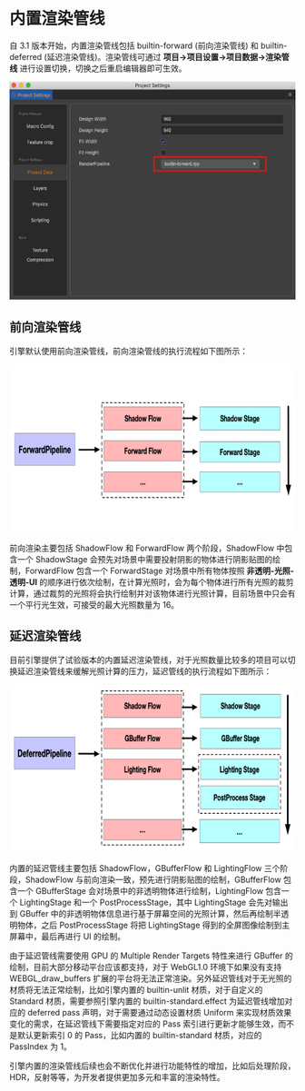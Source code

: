 # 内置渲染管线

自 3.1 版本开始，内置渲染管线包括 builtin-forward (前向渲染管线) 和 builtin-deferred (延迟渲染管线)。渲染管线可通过 **项目->项目设置->项目数据->渲染管线** 进行设置切换，切换之后重启编辑器即可生效。

<img src="./image/setting.png" width=560 height=384></img>

## 前向渲染管线

引擎默认使用前向渲染管线，前向渲染管线的执行流程如下图所示：

<img src="./image/forward-pipeline.png" width=760 height=296></img>

前向渲染主要包括 ShadowFlow 和 ForwardFlow 两个阶段，ShadowFlow 中包含一个 ShadowStage 会预先对场景中需要投射阴影的物体进行阴影贴图的绘制，ForwardFlow 包含一个 ForwardStage 对场景中所有物体按照 **非透明-光照-透明-UI** 的顺序进行依次绘制，在计算光照时，会为每个物体进行所有光照的裁剪计算，通过裁剪的光照将会执行绘制并对该物体进行光照计算，目前场景中只会有一个平行光生效，可接受的最大光照数量为 16。

## 延迟渲染管线

目前引擎提供了试验版本的内置延迟渲染管线，对于光照数量比较多的项目可以切换延迟渲染管线来缓解光照计算的压力，延迟管线的执行流程如下图所示：

<img src="./image/deferred-pipeline.png" width=760 height=296></img>

内置的延迟管线主要包括 ShadowFlow，GBufferFlow 和 LightingFlow 三个阶段，ShadowFlow 与前向渲染一致，预先进行阴影贴图的绘制，GBufferFlow 包含一个 GBufferStage 会对场景中的非透明物体进行绘制，LightingFlow 包含一个 LightingStage 和一个 PostProcessStage，其中 LightingStage 会先对输出到 GBuffer 中的非透明物体信息进行基于屏幕空间的光照计算，然后再绘制半透明物体，之后 PostProcessStage 将把 LightingStage 得到的全屏图像绘制到主屏幕中，最后再进行 UI 的绘制。

由于延迟管线需要使用 GPU 的 Multiple Render Targets 特性来进行 GBuffer 的绘制，目前大部分移动平台应该都支持，对于 WebGL1.0 环境下如果没有支持 WEBGL_draw_buffers 扩展的平台将无法正常渲染。另外延迟管线对于无光照的材质将无法正常绘制，比如引擎内置的 builtin-unlit 材质，对于自定义的 Standard 材质，需要参照引擎内置的 builtin-standard.effect 为延迟管线增加对应的 deferred pass 声明，对于需要通过动态设置材质 Uniform 来实现材质效果变化的需求，在延迟管线下需要指定对应的 Pass 索引进行更新才能够生效，而不是默认更新索引 0 的 Pass，比如内置的 builtin-standard 材质，对应的 PassIndex 为 1。

引擎内置的渲染管线后续也会不断优化并进行功能特性的增加，比如后处理阶段，HDR，反射等等，为开发者提供更加多元和丰富的渲染特性。